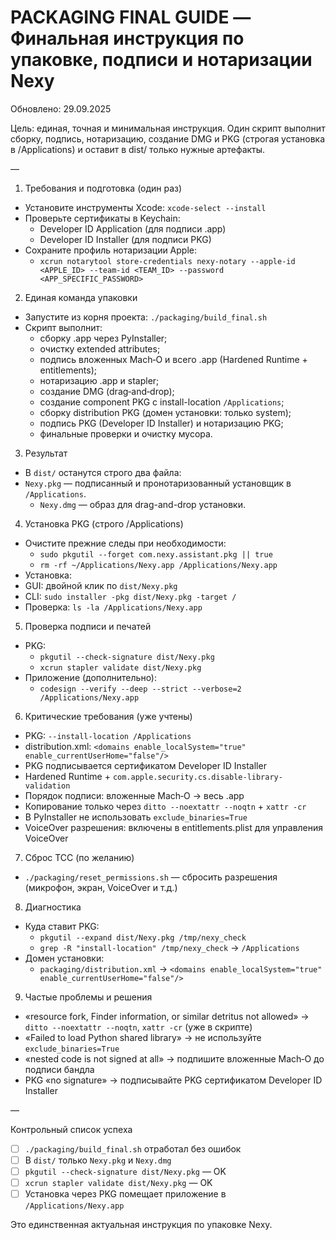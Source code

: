# PACKAGING FINAL GUIDE — Финальная инструкция по упаковке, подписи и нотаризации Nexy

Обновлено: 29.09.2025

Цель: единая, точная и минимальная инструкция. Один скрипт выполнит сборку, подпись, нотаризацию, создание DMG и PKG (строгая установка в /Applications) и оставит в dist/ только нужные артефакты.

—

1) Требования и подготовка (один раз)
- Установите инструменты Xcode: `xcode-select --install`
- Проверьте сертификаты в Keychain:
  - Developer ID Application (для подписи .app)
  - Developer ID Installer (для подписи PKG)
- Сохраните профиль нотаризации Apple:
  - `xcrun notarytool store-credentials nexy-notary --apple-id <APPLE_ID> --team-id <TEAM_ID> --password <APP_SPECIFIC_PASSWORD>`

2) Единая команда упаковки
- Запустите из корня проекта: `./packaging/build_final.sh`
- Скрипт выполнит:
  - сборку .app через PyInstaller;
  - очистку extended attributes;
  - подпись вложенных Mach‑O и всего .app (Hardened Runtime + entitlements);
  - нотаризацию .app и stapler;
  - создание DMG (drag‑and‑drop);
  - создание component PKG с install-location `/Applications`;
  - сборку distribution PKG (домен установки: только system);
  - подпись PKG (Developer ID Installer) и нотаризацию PKG;
  - финальные проверки и очистку мусора.

3) Результат
- В `dist/` останутся строго два файла:
- `Nexy.pkg` — подписанный и пронотаризованный установщик в `/Applications`.
  - `Nexy.dmg` — образ для drag-and-drop установки.

4) Установка PKG (строго /Applications)
- Очистите прежние следы при необходимости:
  - `sudo pkgutil --forget com.nexy.assistant.pkg || true`
  - `rm -rf ~/Applications/Nexy.app /Applications/Nexy.app`
- Установка:
- GUI: двойной клик по `dist/Nexy.pkg`
- CLI: `sudo installer -pkg dist/Nexy.pkg -target /`
- Проверка: `ls -la /Applications/Nexy.app`

5) Проверка подписи и печатей
- PKG:
  - `pkgutil --check-signature dist/Nexy.pkg`
  - `xcrun stapler validate dist/Nexy.pkg`
- Приложение (дополнительно):
  - `codesign --verify --deep --strict --verbose=2 /Applications/Nexy.app`

6) Критические требования (уже учтены)
- PKG: `--install-location /Applications`
- distribution.xml: `<domains enable_localSystem="true" enable_currentUserHome="false"/>`
- PKG подписывается сертификатом Developer ID Installer
- Hardened Runtime + `com.apple.security.cs.disable-library-validation`
- Порядок подписи: вложенные Mach‑O → весь .app
- Копирование только через `ditto --noextattr --noqtn` + `xattr -cr`
- В PyInstaller не использовать `exclude_binaries=True`
- VoiceOver разрешения: включены в entitlements.plist для управления VoiceOver

7) Сброс TCC (по желанию)
- `./packaging/reset_permissions.sh` — сбросить разрешения (микрофон, экран, VoiceOver и т.д.)

8) Диагностика
- Куда ставит PKG:
  - `pkgutil --expand dist/Nexy.pkg /tmp/nexy_check`
  - `grep -R "install-location" /tmp/nexy_check` → `/Applications`
- Домен установки:
  - `packaging/distribution.xml` → `<domains enable_localSystem="true" enable_currentUserHome="false"/>`

9) Частые проблемы и решения
- «resource fork, Finder information, or similar detritus not allowed» → `ditto --noextattr --noqtn`, `xattr -cr` (уже в скрипте)
- «Failed to load Python shared library» → не используйте `exclude_binaries=True`
- «nested code is not signed at all» → подпишите вложенные Mach‑O до подписи бандла
- PKG «no signature» → подписывайте PKG сертификатом Developer ID Installer

—

Контрольный список успеха
- [ ] `./packaging/build_final.sh` отработал без ошибок
- [ ] В `dist/` только `Nexy.pkg` и `Nexy.dmg`
- [ ] `pkgutil --check-signature dist/Nexy.pkg` — OK
- [ ] `xcrun stapler validate dist/Nexy.pkg` — OK
- [ ] Установка через PKG помещает приложение в `/Applications/Nexy.app`

Это единственная актуальная инструкция по упаковке Nexy.
